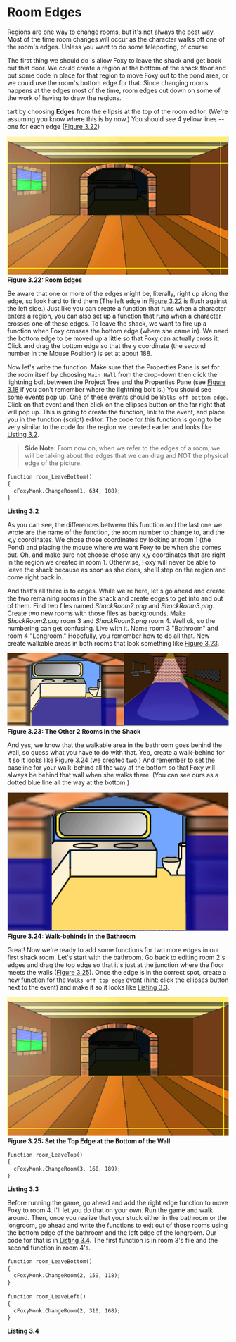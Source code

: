 # Room Edges

Regions are one way to change rooms, but it's not always the best way.  Most of the time room changes will occur as the character walks off one of the room's edges.  Unless you want to do some teleporting, of course.

The first thing we should do is allow Foxy to leave the shack and get back out that door.  We could create a region at the bottom of the shack floor and put some code in place for that region to move Foxy out to the pond area, or we could use the room's bottom edge for that.  Since changing rooms happens at the edges most of the time, room edges cut down on some of the work of having to draw the regions.

tart by choosing **Edges** from the ellipsis at the top of the room editor. (We're assuming you know where this is by now.)  You should see 4 yellow lines -- one for each edge ([Figure 3.22](#figure322))

<a name="figure322"></a>
<span>![](../../images/roomedges.png)<br>**Figure 3.22: Room Edges**</span>

Be aware that one or more of the edges might be, literally, right up along the edge, so look hard to find them (The left edge in [Figure 3.22](#figure322) is flush against the left side.) Just like you can create a function that runs when a character enters a region, you can also set up a function that runs when a character crosses one of these edges.  To leave the shack, we want to fire up a function when Foxy crosses the bottom edge (where she came in).   We need the bottom edge to be moved up a little so that Foxy can actually cross it.  Click and drag the bottom edge so that the y coordinate (the second number in the Mouse Position) is set at about 188.

Now let's write the function. Make sure that the Properties Pane is set for the room itself by choosing `Main Hall` from the drop-down then click the lightning bolt between the Project Tree and the Properties Pane (see [Figure 3.18](regions.html#figure318) if you don't remember where the lightning bolt is.) You should see some events pop up.  One of these events should be `Walks off bottom edge`. Click on that event and then click on the ellipses button on the far right that will pop up.  This is going to create the function, link to the event, and place you in the function (script) editor.  The code for this function is going to be very similar to the code for the region we created earlier and looks like [Listing 3.2](#listing32).

> **Side Note:** From now on, when we refer to the edges of a room, we will be talking about the edges that we can drag and NOT the physical edge of the picture.

<a name="listing32"></a>
```agsscript
function room_LeaveBottom()
{
  cFoxyMonk.ChangeRoom(1, 634, 108);
}
```
**Listing 3.2**

As you can see, the differences between this function and the last one we wrote are the name of the function, the room number to change to, and the x,y coordinates.  We chose those coordinates by looking at room 1 (the Pond) and placing the mouse where we want Foxy to be when she comes out.  Oh, and make sure not choose chose any x,y coordinates that are right in the region we created in room 1. Otherwise, Foxy will never be able to leave the shack because as soon as she does, she'll step on the region and come right back in.

And that's all there is to edges.  While we're here, let's go ahead and create the two remaining rooms in the shack and create edges to get into and out of them.  Find two files named *ShackRoom2.png* and *ShackRoom3.png*. Create two new rooms with those files as backgrounds.  Make *ShackRoom2.png* room 3 and *ShackRoom3.png* room 4. Well ok, so the numbering can get confusing.  Live with it.  Name room 3 "Bathroom" and room 4 "Longroom." Hopefully, you remember how to do all that.  Now create walkable areas in both rooms that look something like [Figure 3.23](#figure323). 

<a name="figure323"></a>
<span>![](../../images/shackrooms.png)<br>**Figure 3.23: The Other 2 Rooms in the Shack**</span>

And yes, we know that the walkable area in the bathroom goes behind the wall, so guess what you have to do with that.  Yep, create a walk-behind for it so it looks like [Figure 3.24](#figure324) (we created two.) And remember to set the baseline for your walk-behind all the way at the bottom so that Foxy will always be behind that wall when she walks there. (You can see ours as a dotted blue line all the way at the bottom.)

<a name="figure324"></a>
<span>![](../../images/walkbehindbathroom.png)<br>**Figure 3.24: Walk-behinds in the Bathroom**</span>

Great! Now we're ready to add some functions for two more edges in our first shack room.  Let's start with the bathroom.  Go back to editing room 2's edges and drag the top edge so that it's just at the junction where the floor meets the walls ([Figure 3.25](#figure325)). Once the edge is in the correct spot, create a new function for the `Walks off top edge` event (hint: click the ellipses button next to the event) and make it so it looks like [Listing 3.3](#listing33). 

<a name="figure325"></a>
<span>![](../../images/halledges.png)<br>**Figure 3.25: Set the Top Edge at the Bottom of the Wall**</span>

<a name="listing33"></a>
```agsscript
function room_LeaveTop()
{
  cFoxyMonk.ChangeRoom(3, 160, 189);
}
```
**Listing 3.3**

Before running the game, go ahead and add the right edge function to move Foxy to room 4.  I'll let you do that on your own.  Run the game and walk around.  Then, once you realize that your stuck either in the bathroom or the longroom, go ahead and write the functions to exit out of those rooms using the bottom edge of the bathroom and the left edge of the longroom.  Our code for that is in [Listing 3.4](#listing34). The first function is in room 3's file and the second function in room 4's. 

<a name="listing34"></a>
```agsscript
function room_LeaveBottom()
{
  cFoxyMonk.ChangeRoom(2, 159, 118);
}

function room_LeaveLeft()
{
  cFoxyMonk.ChangeRoom(2, 310, 168);
}
```
**Listing 3.4**
